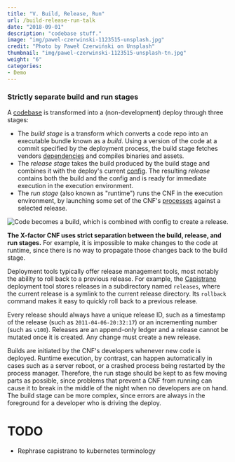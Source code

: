 ```yaml
---
title: "V. Build, Release, Run"
url: /build-release-run-talk
date: "2018-09-01"
description: "codebase stuff."
image: "img/pawel-czerwinski-1123515-unsplash.jpg"
credit: "Photo by Paweł Czerwiński on Unsplash"
thumbnail: "img/pawel-czerwinski-1123515-unsplash-tn.jpg"
weight: "6"
categories:
- Demo
---
```

### Strictly separate build and run stages

A [codebase](/codebase-talk) is transformed into a (non-development) deploy through three stages:

* The *build stage* is a transform which converts a code repo into an executable bundle known as a *build*.  Using a version of the code at a commit specified by the deployment process, the build stage fetches vendors [dependencies](/dependencies-talk) and compiles binaries and assets.
* The *release stage* takes the build produced by the build stage and combines it with the deploy's current [config](/config-talk).  The resulting *release* contains both the build and the config and is ready for immediate execution in the execution environment.
* The *run stage* (also known as "runtime") runs the CNF in the execution environment, by launching some set of the CNF's [processes](/processes-talk) against a selected release.

![Code becomes a build, which is combined with config to create a release.](/img/release.png)

**The X-factor CNF uses strict separation between the build, release, and run stages.**  For example, it is impossible to make changes to the code at runtime, since there is no way to propagate those changes back to the build stage.

Deployment tools typically offer release management tools, most notably the ability to roll back to a previous release.  For example, the [Capistrano](https://github.com/capistrano/capistrano/wiki) deployment tool stores releases in a subdirectory named `releases`, where the current release is a symlink to the current release directory.  Its `rollback` command makes it easy to quickly roll back to a previous release.

Every release should always have a unique release ID, such as a timestamp of the release (such as `2011-04-06-20:32:17`) or an incrementing number (such as `v100`).  Releases are an append-only ledger and a release cannot be mutated once it is created.  Any change must create a new release.

Builds are initiated by the CNF's developers whenever new code is deployed.  Runtime execution, by contrast, can happen automatically in cases such as a server reboot, or a crashed process being restarted by the process manager.  Therefore, the run stage should be kept to as few moving parts as possible, since problems that prevent a CNF from running can cause it to break in the middle of the night when no developers are on hand.  The build stage can be more complex, since errors are always in the foreground for a developer who is driving the deploy.

# TODO
* Rephrase capistrano to kubernetes terminology
